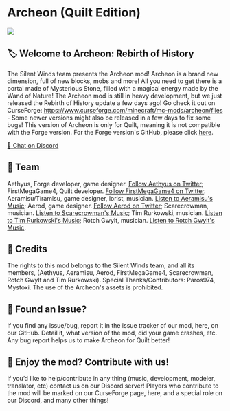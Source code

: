 # Archeon (Quilt Edition)
![](https://media.discordapp.net/attachments/1094695512256548944/1104548840633270282/image.png?width=1709&height=935)

## 🏷️ Welcome to Archeon: Rebirth of History

The Silent Winds team presents the Archeon mod! Archeon is a brand new dimension, full of new blocks, mobs and more! All you need to get there is a portal made of Mysterious Stone, filled with a magical energy made by the Wand of Nature! The Archeon mod is still in heavy development, but we just released the Rebirth of History update a few days ago! Go check it out on CurseForge: https://www.curseforge.com/minecraft/mc-mods/archeon/files - Some newer versions might also be released in a few days to fix some bugs! This version of Archeon is only for Quilt, meaning it is not compatible with the Forge version. For the Forge version's GitHub, please click <a class="github-button" href="https://github.com/Silent-Winds/Archeon
" data-icon="octicon-comment-discussion" aria-label="here"> here</a>.

<a class="github-button" href="https://discord.gg/hhGPj8sMzT
" data-icon="octicon-comment-discussion" aria-label="Chat on Discord"> 💬 Chat on Discord</a>

## 🧱 Team

Aethyus, Forge developer, game designer.
<a class="github-button" href="https://twitter.com/ArcheonAethyus
" data-icon="octicon-comment-discussion" aria-label="Follow Aethyus on Twitter"> Follow Aethyus on Twitter</a>;
FirstMegaGame4, Quilt developer.
<a class="github-button" href="https://twitter.com/FirstMegaGame4
" data-icon="octicon-comment-discussion" aria-label="Follow FirstMegaGame4 on Twitter"> Follow FirstMegaGame4 on Twitter</a>.
Aeramisu/Tiramisu, game designer, lorist, musician.
<a class="github-button" href="https://soundcloud.com/aeramisu
" data-icon="octicon-comment-discussion" aria-label="Listen to Aeramisu's Music"> Listen to Aeramisu's Music</a>;
Aerod, game designer.
<a class="github-button" href="https://twitter.com/AerodDev
" data-icon="octicon-comment-discussion" aria-label="Follow Aerod on Twitter"> Follow Aerod on Twitter</a>;
Scarecrowman, musician.
<a class="github-button" href="https://soundcloud.com/scarecr0wman
" data-icon="octicon-comment-discussion" aria-label="Listen to Scarecrowman's Music"> Listen to Scarecrowman's Music</a>;
Tim Rurkowski, musician.
<a class="github-button" href="https://timrurkowski.bandcamp.com/
" data-icon="octicon-comment-discussion" aria-label="Listen to Tim Rurkowski's Music"> Listen to Tim Rurkowski's Music</a>;
Rotch Gwylt, musician.
<a class="github-button" href="https://soundcloud.com/rotch-gwylt
" data-icon="octicon-comment-discussion" aria-label="Listen to Rotch Gwylt's Music"> Listen to Rotch Gwylt's Music</a>.

## 📜 Credits

The rights to this mod belongs to the Silent Winds team, and all its members, (Aethyus, Aeramisu, Aerod, FirstMegaGame4, Scarecrowman, Rotch Gwylt and Tim Rurkowski).
Special Thanks/Contributors: Paros974, Mystoxi. The use of the Archeon's assets is prohibited.

## 💎 Found an Issue?

If you find any issue/bug, report it in the issue tracker of our mod, here, on our GitHub. Detail it, what version of the mod, did your game crashes, etc. Any bug report helps us to make Archeon for Quilt better!

## 💖 Enjoy the mod? Contribute with us!

If you’d like to help/contribute in any thing (music, development, modeler, translator, etc) contact us on our Discord server! Players who contribute to the mod will be marked on our CurseForge page, here, and a special role on our Discord, and many other things!
